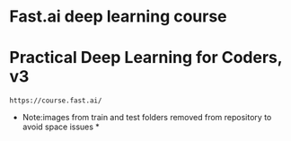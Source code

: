 # Fast.ai deep learning course
# Practical Deep Learning for Coders, v3
``https://course.fast.ai/``

* Note:images from train and test folders removed from repository to avoid space issues *
